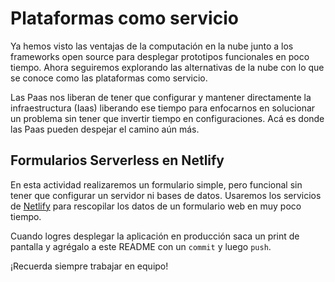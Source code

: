 # Plataformas como servicio

Ya hemos visto las ventajas de la computación en la nube junto a los frameworks open source para desplegar prototipos funcionales en poco tiempo. Ahora seguiremos explorando las alternativas de la nube con lo que se conoce como las plataformas como servicio.

Las Paas nos liberan de tener que configurar y mantener directamente la infraestructura (Iaas) liberando ese tiempo para enfocarnos en solucionar un problema sin tener que invertir tiempo en configuraciones. Acá es donde las Paas pueden despejar el camino aún más.

## Formularios Serverless en Netlify

En esta actividad realizaremos un formulario simple, pero funcional sin tener que configurar un servidor ni bases de datos. Usaremos los servicios de [Netlify](netlify.com) para rescopilar los datos de un formulario web en muy poco tiempo.

Cuando logres desplegar la aplicación en producción saca un print de pantalla y agrégalo a este README con un `commit` y luego `push`.

¡Recuerda siempre trabajar en equipo!